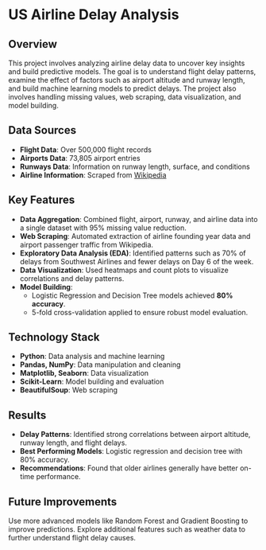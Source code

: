 # US Airline Delay Analysis

## Overview
This project involves analyzing airline delay data to uncover key insights and build predictive models. The goal is to understand flight delay patterns, examine the effect of factors such as airport altitude and runway length, and build machine learning models to predict delays. The project also involves handling missing values, web scraping, data visualization, and model building.

## Data Sources
- **Flight Data**: Over 500,000 flight records
- **Airports Data**: 73,805 airport entries
- **Runways Data**: Information on runway length, surface, and conditions
- **Airline Information**: Scraped from [Wikipedia](https://en.wikipedia.org/wiki/List_of_airlines_of_the_United_States)

## Key Features
- **Data Aggregation**: Combined flight, airport, runway, and airline data into a single dataset with 95% missing value reduction.
- **Web Scraping**: Automated extraction of airline founding year data and airport passenger traffic from Wikipedia.
- **Exploratory Data Analysis (EDA)**: Identified patterns such as 70% of delays from Southwest Airlines and fewer delays on Day 6 of the week.
- **Data Visualization**: Used heatmaps and count plots to visualize correlations and delay patterns.
- **Model Building**:
  - Logistic Regression and Decision Tree models achieved **80% accuracy**.
  - 5-fold cross-validation applied to ensure robust model evaluation.

## Technology Stack
- **Python**: Data analysis and machine learning
- **Pandas, NumPy**: Data manipulation and cleaning
- **Matplotlib, Seaborn**: Data visualization
- **Scikit-Learn**: Model building and evaluation
- **BeautifulSoup**: Web scraping

## Results
- **Delay Patterns**: Identified strong correlations between airport altitude, runway length, and flight delays.
- **Best Performing Models**: Logistic regression and decision tree with 80% accuracy.
- **Recommendations**: Found that older airlines generally have better on-time performance.

## Future Improvements
Use more advanced models like Random Forest and Gradient Boosting to improve predictions.
Explore additional features such as weather data to further understand flight delay causes.

